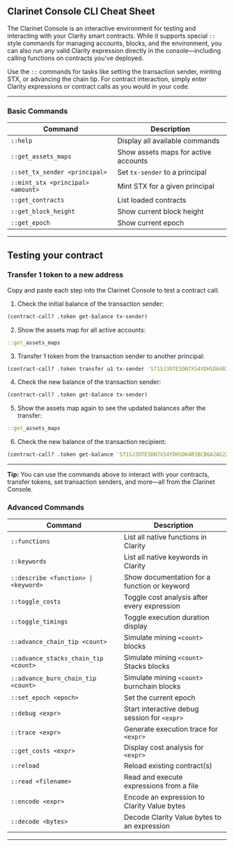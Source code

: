 ## Clarinet Console CLI Cheat Sheet

The Clarinet Console is an interactive environment for testing and interacting with your Clarity smart contracts. While it supports special `::` style commands for managing accounts, blocks, and the environment, you can also run any valid Clarity expression directly in the console—including calling functions on contracts you've deployed.

Use the `::` commands for tasks like setting the transaction sender, minting STX, or advancing the chain tip. For contract interaction, simply enter Clarity expressions or contract calls as you would in your code.

---

### Basic Commands

| Command                          | Description                                    |
|----------------------------------|------------------------------------------------|
| `::help`                         | Display all available commands                 |
| `::get_assets_maps`              | Show assets maps for active accounts           |
| `::set_tx_sender <principal>`    | Set `tx-sender` to a principal                 |
| `::mint_stx <principal> <amount>`| Mint STX for a given principal                 |
| `::get_contracts`                | List loaded contracts                          |
| `::get_block_height`             | Show current block height                      |
| `::get_epoch`                    | Show current epoch                             |

---

## Testing your contract
### Transfer 1 token to a new address

Copy and paste each step into the Clarinet Console to test a contract call:

1. Check the initial balance of the transaction sender:
```clojure
(contract-call? .token get-balance tx-sender)
```

2. Show the assets map for all active accounts:
```clojure
::get_assets_maps
```

3. Transfer 1 token from the transaction sender to another principal:
```clojure
(contract-call? .token transfer u1 tx-sender 'ST1SJ3DTE5DN7X54YDH5D64R3BCB6A2AG2ZQ8YPD5 none)
```

4. Check the new balance of the transaction sender:
```clojure
(contract-call? .token get-balance tx-sender)
```

5. Show the assets map again to see the updated balances after the transfer:
```clojure
::get_assets_maps
```

6. Check the new balance of the transaction recipient:
```clojure
(contract-call? .token get-balance 'ST1SJ3DTE5DN7X54YDH5D64R3BCB6A2AG2ZQ8YPD5)
```

---

**Tip:** You can use the commands above to interact with your contracts, transfer tokens, set transaction senders, and more—all from the Clarinet Console.

### Advanced Commands

| Command                                         | Description                                                      |
|-------------------------------------------------|------------------------------------------------------------------|
| `::functions`                                   | List all native functions in Clarity                             |
| `::keywords`                                    | List all native keywords in Clarity                              |
| `::describe <function> \| <keyword>`            | Show documentation for a function or keyword                     |
| `::toggle_costs`                                | Toggle cost analysis after every expression                      |
| `::toggle_timings`                              | Toggle execution duration display                                |
| `::advance_chain_tip <count>`                   | Simulate mining `<count>` blocks                                 |
| `::advance_stacks_chain_tip <count>`            | Simulate mining `<count>` Stacks blocks                          |
| `::advance_burn_chain_tip <count>`              | Simulate mining `<count>` burnchain blocks                       |
| `::set_epoch <epoch>`                           | Set the current epoch                                            |
| `::debug <expr>`                                | Start interactive debug session for `<expr>`                     |
| `::trace <expr>`                                | Generate execution trace for `<expr>`                            |
| `::get_costs <expr>`                            | Display cost analysis for `<expr>`                               |
| `::reload`                                      | Reload existing contract(s)                                      |
| `::read <filename>`                             | Read and execute expressions from a file                         |
| `::encode <expr>`                               | Encode an expression to Clarity Value bytes                      |
| `::decode <bytes>`                              | Decode Clarity Value bytes to an expression                      |

---